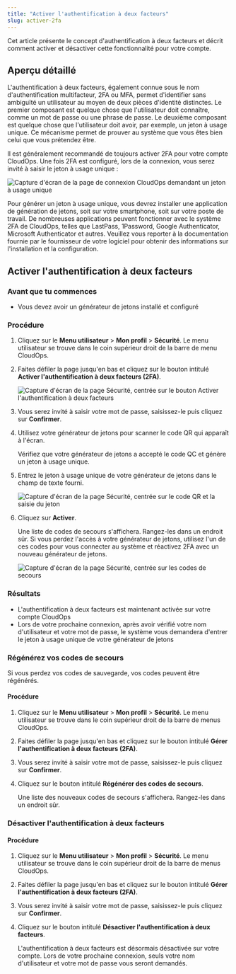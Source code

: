 ```yaml
---
title: "Activer l'authentification à deux facteurs"
slug: activer-2fa
---
```



Cet article présente le concept d'authentification à deux facteurs et décrit comment activer et désactiver cette fonctionnalité pour votre compte.

## Aperçu détaillé

L'authentification à deux facteurs, également connue sous le nom d'authentification multifacteur, 2FA ou MFA, permet d'identifier sans ambiguïté un utilisateur au moyen de deux pièces d'identité distinctes. Le premier composant est quelque chose que l'utilisateur doit connaître, comme un mot de passe ou une phrase de passe. Le deuxième composant est quelque chose que l'utilisateur doit avoir, par exemple, un jeton à usage unique. Ce mécanisme permet de prouver au système que vous êtes bien celui que vous prétendez être.

Il est généralement recommandé de toujours activer 2FA pour votre compte CloudOps. Une fois 2FA est configuré, lors de la connexion, vous serez invité à saisir le jeton à usage unique :

![Capture d'écran de la page de connexion CloudOps demandant un jeton à usage unique](/assets/enable-2fa-login-fr.png)

Pour générer un jeton à usage unique, vous devrez installer une application de génération de jetons, soit sur votre smartphone, soit sur votre poste de travail. De nombreuses applications peuvent fonctionner avec le système 2FA de CloudOps, telles que LastPass, 1Password, Google Authenticator, Microsoft Authenticator et autres. Veuillez vous reporter à la documentation fournie par le fournisseur de votre logiciel pour obtenir des informations sur l'installation et la configuration.

## Activer l'authentification à deux facteurs

### Avant que tu commences

- Vous devez avoir un générateur de jetons installé et configuré

### Procédure

1. Cliquez sur le **Menu utilisateur** \> **Mon profil** \> **Sécurité**. Le menu utilisateur se trouve dans le coin supérieur droit de la barre de menu CloudOps.

2. Faites défiler la page jusqu'en bas et cliquez sur le bouton intitulé **Activer l'authentification à deux facteurs \(2FA\)**.

     ![Capture d'écran de la page Sécurité, centrée sur le bouton Activer l'authentification à deux facteurs](/assets/enable-2fa-enablebutton-fr.png)

3. Vous serez invité à saisir votre mot de passe, saisissez-le puis cliquez sur **Confirmer**.

4. Utilisez votre générateur de jetons pour scanner le code QR qui apparaît à l'écran.

     Vérifiez que votre générateur de jetons a accepté le code QC et génère un jeton à usage unique.

5. Entrez le jeton à usage unique de votre générateur de jetons dans le champ de texte fourni.

     ![Capture d'écran de la page Sécurité, centrée sur le code QR et la saisie du jeton](/assets/enable-2fa-qrcode-fr.png)

6. Cliquez sur **Activer**.

     Une liste de codes de secours s'affichera. Rangez-les dans un endroit sûr. Si vous perdez l'accès à votre générateur de jetons, utilisez l'un de ces codes pour vous connecter au système et réactivez 2FA avec un nouveau générateur de jetons.

     ![Capture d'écran de la page Sécurité, centrée sur les codes de secours](/assets/enable-2fa-codes-fr.png)


### Résultats

- L'authentification à deux facteurs est maintenant activée sur votre compte CloudOps
- Lors de votre prochaine connexion, après avoir vérifié votre nom d'utilisateur et votre mot de passe, le système vous demandera d'entrer le jeton à usage unique de votre générateur de jetons

### Régénérez vos codes de secours

Si vous perdez vos codes de sauvegarde, vos codes peuvent être régénérés.

#### Procédure

1. Cliquez sur le **Menu utilisateur** \> **Mon profil** \> **Sécurité**. Le menu utilisateur se trouve dans le coin supérieur droit de la barre de menus CloudOps.

2. Faites défiler la page jusqu'en bas et cliquez sur le bouton intitulé **Gérer l'authentification à deux facteurs \(2FA\)**.

3. Vous serez invité à saisir votre mot de passe, saisissez-le puis cliquez sur **Confirmer**.

4. Cliquez sur le bouton intitulé **Régénérer des codes de secours**.

     Une liste des nouveaux codes de secours s'affichera. Rangez-les dans un endroit sûr.


### Désactiver l'authentification à deux facteurs

#### Procédure

1. Cliquez sur le **Menu utilisateur** \> **Mon profil** \> **Sécurité**. Le menu utilisateur se trouve dans le coin supérieur droit de la barre de menus CloudOps.

2. Faites défiler la page jusqu'en bas et cliquez sur le bouton intitulé **Gérer l'authentification à deux facteurs \(2FA\)**.

3. Vous serez invité à saisir votre mot de passe, saisissez-le puis cliquez sur **Confirmer**.

4. Cliquez sur le bouton intitulé **Désactiver l'authentification à deux facteurs**.

     L'authentification à deux facteurs est désormais désactivée sur votre compte. Lors de votre prochaine connexion, seuls votre nom d'utilisateur et votre mot de passe vous seront demandés.


